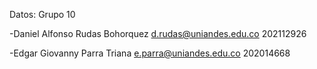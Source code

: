 Datos: Grupo 10 

-Daniel Alfonso Rudas Bohorquez 
 d.rudas@uniandes.edu.co
 202112926




-Edgar Giovanny Parra Triana 
 e.parra@uniandes.edu.co
 202014668
